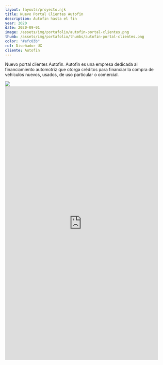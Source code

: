 ```yaml
---
layout: layouts/proyecto.njk
title: Nuevo Portal Clientes Autofin
description: Autofin hasta el fin
year: 2020
date: 2020-09-01
image: /assets/img/portafolio/autofin-portal-clientes.png
thumb: /assets/img/portafolio/thumbs/autofin-portal-clientes.png
color: "#efc03b"
rol: Diseñador UX
cliente: Autofin
---
```


Nuevo portal clientes Autofin. Autofin es una empresa dedicada al financiamiento automotriz que otorga créditos para financiar la compra de vehículos nuevos, usados, de uso particular o comercial.

<img src="/assets/img/portafolio/autofin-portal.png"> 

<div class="prototype">
	<iframe src="https://marvelapp.com/prototype/26267e2g?emb=1&iosapp=false&frameless=false" width="100%" height="900" allowTransparency="true" frameborder="0"></iframe>
</div>
